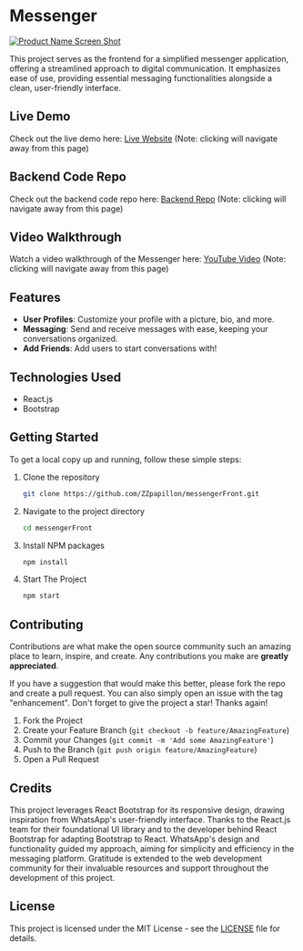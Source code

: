 # Messenger
[![Product Name Screen Shot](https://img.youtube.com/vi/jPty_l2nifQ/0.jpg)](https://youtu.be/jPty_l2nifQ)

This project serves as the frontend for a simplified messenger application, offering a streamlined approach to digital communication. It emphasizes ease of use, providing essential messaging functionalities alongside a clean, user-friendly interface.

## Live Demo

Check out the live demo here: [Live Website](https://messengerzz.netlify.app/) (Note: clicking will navigate away from this page)

## Backend Code Repo

Check out the backend code repo here: [Backend Repo](https://github.com/ZZpapillon/messengerNode) (Note: clicking will navigate away from this page)

## Video Walkthrough

Watch a video walkthrough of the Messenger here: [YouTube Video](https://youtu.be/jPty_l2nifQ) (Note: clicking will navigate away from this page)

## Features

- **User Profiles**:  Customize your profile with a picture, bio, and more.
- **Messaging**: Send and receive messages with ease, keeping your conversations organized.
- **Add Friends**: Add users to start conversations with!

## Technologies Used
- React.js
- Bootstrap
## Getting Started
To get a local copy up and running, follow these simple steps:

1. Clone the repository
   ```sh
   git clone https://github.com/ZZpapillon/messengerFront.git
   ```
2. Navigate to the project directory
   ```sh
   cd messengerFront
   ```
3. Install NPM packages
   ```sh
   npm install
   ```
4. Start The Project
   ```sh
   npm start
   ```

## Contributing

Contributions are what make the open source community such an amazing place to learn, inspire, and create. Any contributions you make are **greatly appreciated**.

If you have a suggestion that would make this better, please fork the repo and create a pull request. You can also simply open an issue with the tag "enhancement".
Don't forget to give the project a star! Thanks again!

1. Fork the Project
2. Create your Feature Branch (`git checkout -b feature/AmazingFeature`)
3. Commit your Changes (`git commit -m 'Add some AmazingFeature'`)
4. Push to the Branch (`git push origin feature/AmazingFeature`)
5. Open a Pull Request

## Credits

This project leverages React Bootstrap for its responsive design, drawing inspiration from WhatsApp's user-friendly interface. Thanks to the React.js team for their foundational UI library and to the developer behind React Bootstrap for adapting Bootstrap to React. WhatsApp's design and functionality guided my approach, aiming for simplicity and efficiency in the messaging platform.
Gratitude is extended to the web development community for their invaluable resources and support throughout the development of this project.

## License

This project is licensed under the MIT License - see the [LICENSE](License.txt) file for details.
